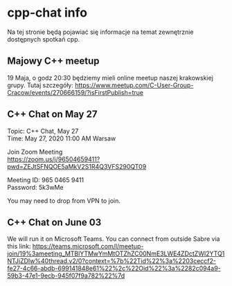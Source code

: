 # cpp-chat info

Na tej stronie będą pojawiać się informacje na temat zewnętrznie dostępnych spotkań cpp.

## Majowy C++ meetup 

19 Maja, o godz 20:30 będziemy mieli online meetup naszej krakowskiej grupy. Tutaj szczegóły: 
https://www.meetup.com/C-User-Group-Cracow/events/270666159/?isFirstPublish=true

## C++ Chat on May 27

Topic: C++ Chat, May 27 <br>
Time: May 27, 2020 11:00 AM Warsaw

Join Zoom Meeting <br>
https://zoom.us/j/96504659411?pwd=ZEJtSFNQOE5aMkV2S1R4Q3VFS290QT09

Meeting ID: 965 0465 9411 <br>
Password: 5k3wMe

You may need to drop from VPN to join.


## C++ Chat on June 03

We will run it on Microsoft Teams. You can connect from outside Sabre via this link: https://teams.microsoft.com/l/meetup-join/19%3ameeting_MTBlYTMwYmMtOTZhZC00NmE3LWE4ZDctZWI2YTQ1NTJjZDIw%40thread.v2/0?context=%7b%22Tid%22%3a%2203ceccf2-fe27-4c66-abdb-699141848e61%22%2c%22Oid%22%3a%2282c094a9-59b3-47e1-9ecb-945f07f9a782%22%7d
